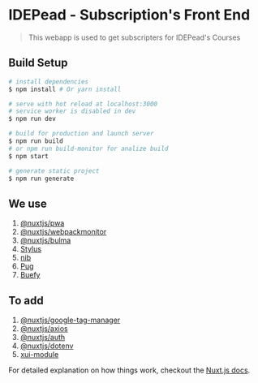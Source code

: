 # IDEPead - Subscription's Front End

> This webapp is used to get subscripters for IDEPead's Courses

## Build Setup

``` bash
# install dependencies
$ npm install # Or yarn install

# serve with hot reload at localhost:3000
# service worker is disabled in dev
$ npm run dev

# build for production and launch server
$ npm run build
# or npm run build-monitor for analize build
$ npm start

# generate static project
$ npm run generate
```

## We use

1. [@nuxtjs/pwa](https://github.com/nuxt-community/pwa-module)
1. [@nuxtjs/webpackmonitor](https://github.com/nuxt-community/webpackmonitor-module)
1. [@nuxtjs/bulma](https://github.com/nuxt-community/modules/tree/master/packages/bulma)
1. [Stylus](https://github.com/stylus/stylus)
1. [nib](https://github.com/tj/nib)
1. [Pug](https://github.com/pugjs/pug)
1. [Buefy](https://github.com/rafaelpimpa/buefy)

## To add

1. [@nuxtjs/google-tag-manager](https://github.com/nuxt-community/modules/tree/master/packages/google-tag-manager)
1. [@nuxtjs/axios](https://github.com/nuxt-community/axios-module)
1. [@nuxtjs/auth](https://github.com/nuxt-community/auth-module)
1. [@nuxtjs/dotenv](https://github.com/nuxt-community/dotenv-module)
1. [xui-module](https://github.com/MetaCorp/xui-module)

For detailed explanation on how things work, checkout the [Nuxt.js docs](https://github.com/nuxt/nuxt.js).
